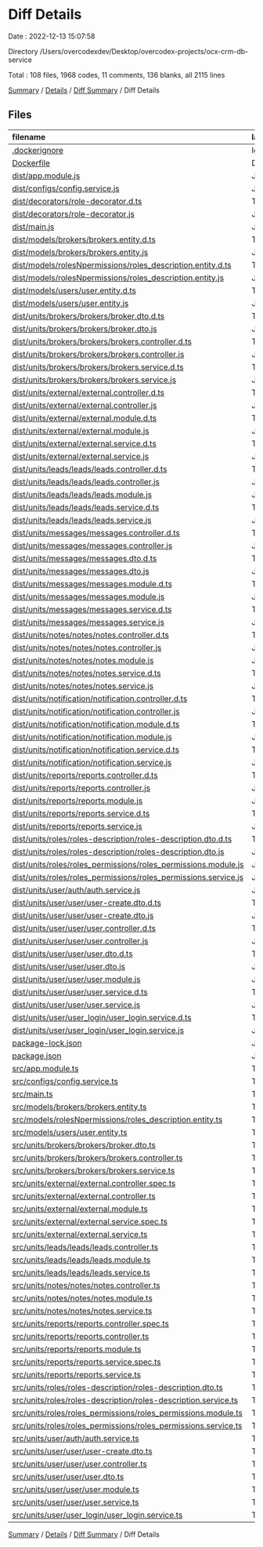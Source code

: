 # Diff Details

Date : 2022-12-13 15:07:58

Directory /Users/overcodexdev/Desktop/overcodex-projects/ocx-crm-db-service

Total : 108 files,  1968 codes, 11 comments, 136 blanks, all 2115 lines

[Summary](results.md) / [Details](details.md) / [Diff Summary](diff.md) / Diff Details

## Files
| filename | language | code | comment | blank | total |
| :--- | :--- | ---: | ---: | ---: | ---: |
| [.dockerignore](/.dockerignore) | Ignore | 4 | 0 | 0 | 4 |
| [Dockerfile](/Dockerfile) | Docker | 6 | -9 | 5 | 2 |
| [dist/app.module.js](/dist/app.module.js) | JavaScript | 2 | 0 | 0 | 2 |
| [dist/configs/config.service.js](/dist/configs/config.service.js) | JavaScript | -3 | 0 | 0 | -3 |
| [dist/decorators/role-decorator.d.ts](/dist/decorators/role-decorator.d.ts) | TypeScript | -3 | 0 | -1 | -4 |
| [dist/decorators/role-decorator.js](/dist/decorators/role-decorator.js) | JavaScript | -7 | -1 | 0 | -8 |
| [dist/main.js](/dist/main.js) | JavaScript | 1 | 0 | 0 | 1 |
| [dist/models/brokers/brokers.entity.d.ts](/dist/models/brokers/brokers.entity.d.ts) | TypeScript | 1 | 0 | 0 | 1 |
| [dist/models/brokers/brokers.entity.js](/dist/models/brokers/brokers.entity.js) | JavaScript | 8 | 0 | 0 | 8 |
| [dist/models/rolesNpermissions/roles_description.entity.d.ts](/dist/models/rolesNpermissions/roles_description.entity.d.ts) | TypeScript | 1 | 0 | 0 | 1 |
| [dist/models/rolesNpermissions/roles_description.entity.js](/dist/models/rolesNpermissions/roles_description.entity.js) | JavaScript | 4 | 0 | 0 | 4 |
| [dist/models/users/user.entity.d.ts](/dist/models/users/user.entity.d.ts) | TypeScript | 1 | 0 | 0 | 1 |
| [dist/models/users/user.entity.js](/dist/models/users/user.entity.js) | JavaScript | 4 | 0 | 0 | 4 |
| [dist/units/brokers/brokers/broker.dto.d.ts](/dist/units/brokers/brokers/broker.dto.d.ts) | TypeScript | 1 | 0 | 0 | 1 |
| [dist/units/brokers/brokers/broker.dto.js](/dist/units/brokers/brokers/broker.dto.js) | JavaScript | 7 | 0 | 0 | 7 |
| [dist/units/brokers/brokers/brokers.controller.d.ts](/dist/units/brokers/brokers/brokers.controller.d.ts) | TypeScript | 1 | 0 | 0 | 1 |
| [dist/units/brokers/brokers/brokers.controller.js](/dist/units/brokers/brokers/brokers.controller.js) | JavaScript | 13 | 0 | 0 | 13 |
| [dist/units/brokers/brokers/brokers.service.d.ts](/dist/units/brokers/brokers/brokers.service.d.ts) | TypeScript | 1 | 0 | 0 | 1 |
| [dist/units/brokers/brokers/brokers.service.js](/dist/units/brokers/brokers/brokers.service.js) | JavaScript | 9 | 0 | 0 | 9 |
| [dist/units/external/external.controller.d.ts](/dist/units/external/external.controller.d.ts) | TypeScript | 2 | 0 | 1 | 3 |
| [dist/units/external/external.controller.js](/dist/units/external/external.controller.js) | JavaScript | 16 | 1 | 0 | 17 |
| [dist/units/external/external.module.d.ts](/dist/units/external/external.module.d.ts) | TypeScript | 2 | 0 | 1 | 3 |
| [dist/units/external/external.module.js](/dist/units/external/external.module.js) | JavaScript | 21 | 1 | 0 | 22 |
| [dist/units/external/external.service.d.ts](/dist/units/external/external.service.d.ts) | TypeScript | 2 | 0 | 1 | 3 |
| [dist/units/external/external.service.js](/dist/units/external/external.service.js) | JavaScript | 16 | 1 | 0 | 17 |
| [dist/units/leads/leads/leads.controller.d.ts](/dist/units/leads/leads/leads.controller.d.ts) | TypeScript | 2 | 0 | 0 | 2 |
| [dist/units/leads/leads/leads.controller.js](/dist/units/leads/leads/leads.controller.js) | JavaScript | 23 | 0 | 0 | 23 |
| [dist/units/leads/leads/leads.module.js](/dist/units/leads/leads/leads.module.js) | JavaScript | 2 | 0 | 0 | 2 |
| [dist/units/leads/leads/leads.service.d.ts](/dist/units/leads/leads/leads.service.d.ts) | TypeScript | 4 | 0 | 0 | 4 |
| [dist/units/leads/leads/leads.service.js](/dist/units/leads/leads/leads.service.js) | JavaScript | 29 | 0 | 1 | 30 |
| [dist/units/messages/messages.controller.d.ts](/dist/units/messages/messages.controller.d.ts) | TypeScript | -15 | 0 | -1 | -16 |
| [dist/units/messages/messages.controller.js](/dist/units/messages/messages.controller.js) | JavaScript | -121 | -1 | 0 | -122 |
| [dist/units/messages/messages.dto.d.ts](/dist/units/messages/messages.dto.d.ts) | TypeScript | -14 | 0 | -1 | -15 |
| [dist/units/messages/messages.dto.js](/dist/units/messages/messages.dto.js) | JavaScript | -85 | -1 | 0 | -86 |
| [dist/units/messages/messages.module.d.ts](/dist/units/messages/messages.module.d.ts) | TypeScript | -2 | 0 | -1 | -3 |
| [dist/units/messages/messages.module.js](/dist/units/messages/messages.module.js) | JavaScript | -24 | -1 | 0 | -25 |
| [dist/units/messages/messages.service.d.ts](/dist/units/messages/messages.service.d.ts) | TypeScript | -18 | 0 | -1 | -19 |
| [dist/units/messages/messages.service.js](/dist/units/messages/messages.service.js) | JavaScript | -93 | -1 | 0 | -94 |
| [dist/units/notes/notes/notes.controller.d.ts](/dist/units/notes/notes/notes.controller.d.ts) | TypeScript | 3 | 0 | 0 | 3 |
| [dist/units/notes/notes/notes.controller.js](/dist/units/notes/notes/notes.controller.js) | JavaScript | 34 | 0 | 0 | 34 |
| [dist/units/notes/notes/notes.module.js](/dist/units/notes/notes/notes.module.js) | JavaScript | 1 | 0 | 0 | 1 |
| [dist/units/notes/notes/notes.service.d.ts](/dist/units/notes/notes/notes.service.d.ts) | TypeScript | 4 | 0 | 0 | 4 |
| [dist/units/notes/notes/notes.service.js](/dist/units/notes/notes/notes.service.js) | JavaScript | 42 | 0 | 0 | 42 |
| [dist/units/notification/notification.controller.d.ts](/dist/units/notification/notification.controller.d.ts) | TypeScript | -2 | 0 | -1 | -3 |
| [dist/units/notification/notification.controller.js](/dist/units/notification/notification.controller.js) | JavaScript | -16 | -1 | 0 | -17 |
| [dist/units/notification/notification.module.d.ts](/dist/units/notification/notification.module.d.ts) | TypeScript | -2 | 0 | -1 | -3 |
| [dist/units/notification/notification.module.js](/dist/units/notification/notification.module.js) | JavaScript | -21 | -1 | 0 | -22 |
| [dist/units/notification/notification.service.d.ts](/dist/units/notification/notification.service.d.ts) | TypeScript | -2 | 0 | -1 | -3 |
| [dist/units/notification/notification.service.js](/dist/units/notification/notification.service.js) | JavaScript | -16 | -1 | 0 | -17 |
| [dist/units/reports/reports.controller.d.ts](/dist/units/reports/reports.controller.d.ts) | TypeScript | 9 | 0 | 0 | 9 |
| [dist/units/reports/reports.controller.js](/dist/units/reports/reports.controller.js) | JavaScript | 162 | 0 | 0 | 162 |
| [dist/units/reports/reports.module.js](/dist/units/reports/reports.module.js) | JavaScript | 11 | 0 | 0 | 11 |
| [dist/units/reports/reports.service.d.ts](/dist/units/reports/reports.service.d.ts) | TypeScript | 43 | 0 | 0 | 43 |
| [dist/units/reports/reports.service.js](/dist/units/reports/reports.service.js) | JavaScript | 377 | 0 | 6 | 383 |
| [dist/units/roles/roles-description/roles-description.dto.d.ts](/dist/units/roles/roles-description/roles-description.dto.d.ts) | TypeScript | 1 | 0 | 0 | 1 |
| [dist/units/roles/roles-description/roles-description.dto.js](/dist/units/roles/roles-description/roles-description.dto.js) | JavaScript | 7 | 0 | 0 | 7 |
| [dist/units/roles/roles_permissions/roles_permissions.module.js](/dist/units/roles/roles_permissions/roles_permissions.module.js) | JavaScript | 1 | 0 | 0 | 1 |
| [dist/units/roles/roles_permissions/roles_permissions.service.js](/dist/units/roles/roles_permissions/roles_permissions.service.js) | JavaScript | -3 | 0 | 0 | -3 |
| [dist/units/user/auth/auth.service.js](/dist/units/user/auth/auth.service.js) | JavaScript | -1 | 0 | 0 | -1 |
| [dist/units/user/user/user-create.dto.d.ts](/dist/units/user/user/user-create.dto.d.ts) | TypeScript | 36 | 0 | 1 | 37 |
| [dist/units/user/user/user-create.dto.js](/dist/units/user/user/user-create.dto.js) | JavaScript | 242 | 1 | 0 | 243 |
| [dist/units/user/user/user.controller.d.ts](/dist/units/user/user/user.controller.d.ts) | TypeScript | 5 | 0 | 0 | 5 |
| [dist/units/user/user/user.controller.js](/dist/units/user/user/user.controller.js) | JavaScript | 22 | 0 | 0 | 22 |
| [dist/units/user/user/user.dto.d.ts](/dist/units/user/user/user.dto.d.ts) | TypeScript | 1 | 0 | 0 | 1 |
| [dist/units/user/user/user.dto.js](/dist/units/user/user/user.dto.js) | JavaScript | 6 | 0 | 0 | 6 |
| [dist/units/user/user/user.module.js](/dist/units/user/user/user.module.js) | JavaScript | 14 | 0 | 0 | 14 |
| [dist/units/user/user/user.service.d.ts](/dist/units/user/user/user.service.d.ts) | TypeScript | 8 | 0 | 0 | 8 |
| [dist/units/user/user/user.service.js](/dist/units/user/user/user.service.js) | JavaScript | 43 | 0 | 0 | 43 |
| [dist/units/user/user_login/user_login.service.d.ts](/dist/units/user/user_login/user_login.service.d.ts) | TypeScript | 1 | 0 | 0 | 1 |
| [dist/units/user/user_login/user_login.service.js](/dist/units/user/user_login/user_login.service.js) | JavaScript | 5 | 0 | 0 | 5 |
| [package-lock.json](/package-lock.json) | JSON | 66 | 0 | 0 | 66 |
| [package.json](/package.json) | JSON | 1 | 0 | 0 | 1 |
| [src/app.module.ts](/src/app.module.ts) | TypeScript | 2 | 0 | 0 | 2 |
| [src/configs/config.service.ts](/src/configs/config.service.ts) | TypeScript | -3 | 3 | 0 | 0 |
| [src/main.ts](/src/main.ts) | TypeScript | 1 | 0 | 1 | 2 |
| [src/models/brokers/brokers.entity.ts](/src/models/brokers/brokers.entity.ts) | TypeScript | 6 | 0 | 0 | 6 |
| [src/models/rolesNpermissions/roles_description.entity.ts](/src/models/rolesNpermissions/roles_description.entity.ts) | TypeScript | 2 | 0 | 1 | 3 |
| [src/models/users/user.entity.ts](/src/models/users/user.entity.ts) | TypeScript | 2 | 0 | 1 | 3 |
| [src/units/brokers/brokers/broker.dto.ts](/src/units/brokers/brokers/broker.dto.ts) | TypeScript | 5 | 0 | 1 | 6 |
| [src/units/brokers/brokers/brokers.controller.ts](/src/units/brokers/brokers/brokers.controller.ts) | TypeScript | 8 | 0 | 1 | 9 |
| [src/units/brokers/brokers/brokers.service.ts](/src/units/brokers/brokers/brokers.service.ts) | TypeScript | 9 | 0 | 1 | 10 |
| [src/units/external/external.controller.spec.ts](/src/units/external/external.controller.spec.ts) | TypeScript | 14 | 0 | 5 | 19 |
| [src/units/external/external.controller.ts](/src/units/external/external.controller.ts) | TypeScript | 3 | 0 | 2 | 5 |
| [src/units/external/external.module.ts](/src/units/external/external.module.ts) | TypeScript | 8 | 0 | 2 | 10 |
| [src/units/external/external.service.spec.ts](/src/units/external/external.service.spec.ts) | TypeScript | 14 | 0 | 5 | 19 |
| [src/units/external/external.service.ts](/src/units/external/external.service.ts) | TypeScript | 3 | 0 | 2 | 5 |
| [src/units/leads/leads/leads.controller.ts](/src/units/leads/leads/leads.controller.ts) | TypeScript | 12 | 0 | 2 | 14 |
| [src/units/leads/leads/leads.module.ts](/src/units/leads/leads/leads.module.ts) | TypeScript | 2 | 0 | 0 | 2 |
| [src/units/leads/leads/leads.service.ts](/src/units/leads/leads/leads.service.ts) | TypeScript | 28 | 1 | 4 | 33 |
| [src/units/notes/notes/notes.controller.ts](/src/units/notes/notes/notes.controller.ts) | TypeScript | 22 | 0 | 3 | 25 |
| [src/units/notes/notes/notes.module.ts](/src/units/notes/notes/notes.module.ts) | TypeScript | 1 | 0 | 0 | 1 |
| [src/units/notes/notes/notes.service.ts](/src/units/notes/notes/notes.service.ts) | TypeScript | 42 | 0 | 2 | 44 |
| [src/units/reports/reports.controller.spec.ts](/src/units/reports/reports.controller.spec.ts) | TypeScript | 14 | 0 | 5 | 19 |
| [src/units/reports/reports.controller.ts](/src/units/reports/reports.controller.ts) | TypeScript | 193 | 0 | 18 | 211 |
| [src/units/reports/reports.module.ts](/src/units/reports/reports.module.ts) | TypeScript | 19 | 0 | 2 | 21 |
| [src/units/reports/reports.service.spec.ts](/src/units/reports/reports.service.spec.ts) | TypeScript | 14 | 0 | 5 | 19 |
| [src/units/reports/reports.service.ts](/src/units/reports/reports.service.ts) | TypeScript | 409 | 4 | 33 | 446 |
| [src/units/roles/roles-description/roles-description.dto.ts](/src/units/roles/roles-description/roles-description.dto.ts) | TypeScript | 5 | 0 | 1 | 6 |
| [src/units/roles/roles-description/roles-description.service.ts](/src/units/roles/roles-description/roles-description.service.ts) | TypeScript | 0 | 0 | 1 | 1 |
| [src/units/roles/roles_permissions/roles_permissions.module.ts](/src/units/roles/roles_permissions/roles_permissions.module.ts) | TypeScript | 1 | 0 | 0 | 1 |
| [src/units/roles/roles_permissions/roles_permissions.service.ts](/src/units/roles/roles_permissions/roles_permissions.service.ts) | TypeScript | -3 | 6 | 0 | 3 |
| [src/units/user/auth/auth.service.ts](/src/units/user/auth/auth.service.ts) | TypeScript | -3 | 10 | 1 | 8 |
| [src/units/user/user/user-create.dto.ts](/src/units/user/user/user-create.dto.ts) | TypeScript | 176 | 0 | 22 | 198 |
| [src/units/user/user/user.controller.ts](/src/units/user/user/user.controller.ts) | TypeScript | 13 | 0 | 2 | 15 |
| [src/units/user/user/user.dto.ts](/src/units/user/user/user.dto.ts) | TypeScript | 4 | 0 | 1 | 5 |
| [src/units/user/user/user.module.ts](/src/units/user/user/user.module.ts) | TypeScript | 14 | 0 | 0 | 14 |
| [src/units/user/user/user.service.ts](/src/units/user/user/user.service.ts) | TypeScript | 46 | 0 | 3 | 49 |
| [src/units/user/user_login/user_login.service.ts](/src/units/user/user_login/user_login.service.ts) | TypeScript | 5 | 0 | 1 | 6 |

[Summary](results.md) / [Details](details.md) / [Diff Summary](diff.md) / Diff Details